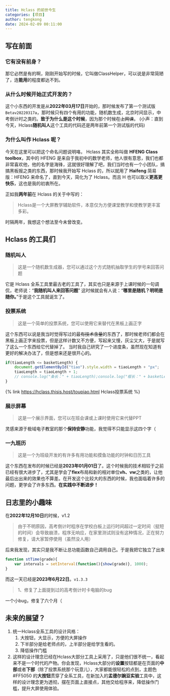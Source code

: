 ```yaml
---
title: Hclass 的前世今生
categories: [项目]
author: tengkong
date: 2024-02-09 00:11:00
---
```


## 写在前面

### 它有没有前身？
那它必然是有的啊，刚刚开始写的时候，它叫做ClassHelper，可以说是非常简陋了，连**能用**的程度都达不到。

### 从什么时候开始正式开发的？
这个小东西的开发是从**2022年03月17日**开始的，那时候发布了第一个测试版`Betav20220317a`，那时候只有四个有用的功能，随机数生成，北京时间显示，中考倒计时之类的。**致于为什么是这个时候**，因为那个时候~~在上网课~~。
(小声：直到今天，Hclass**随机叫人**这个工具的代码还是两年前第一个测试版的代码)

### 为什么叫作 Hclass 呢？
今天在这里可以把这个命名问题说明咯， Hclass 其实全称叫做 **HFENG Class toolbox**，其中的 HFENG 是来自于我初中的数学老师，他人很有意思，我们也都非常喜欢他，他的名字是海锋，这就很好理解了吧，我们当时也有一个小团队，搞搞黑板报之类的东西，那时候我开始写 Hclass 的，所以就用了 **Haifeng** 简易版：HFENG 来命名了，直到今天，简化为了 Hclass。而且 H 也可以取义**更高更快乐**，这也是我的初衷所在。

正如我**两年前**在 Hclass 的关于中写的：
> Hclass是一个大屏教学辅助软件，本意仅为方便课堂教学和使教学更丰富多彩。

时隔两年，我想这个想法至今未曾改变。

## Hclass 的工具们

### 随机叫人

> 这是一个随机数生成器，您可以通过这个方式随机抽取学生的学号来回答问题

它是 Hclass 全系工具里最古老的工具了，其实也只是来源于上课时候的一句调侃，老师说：“**我随机叫人来回答问题**” 这时候就会有人说：“**哪里是随机？明明是随你。**”于是这个工具就诞生了。

### 投票系统

> 这是一个简单的投票系统，您可以使用它来替代在黑板上画正字

这个东西可以说是我当时觉得写过的最~~有技术含量~~的东西了，那时候老师们都会在黑板上画正字来投票，但是这样计数又不方便，写起来又慢，灰尘又大，于是就写了这么一个东西给它代替掉了。
当时我自己研究了一个进度条，虽然现在知道有更好的解决办法了，但是想来还是很开心的。

```javascript
if(tiaoLength <= basketLength) {
    document.getElementById("tiao").style.width = tiaoLength + "px";
    tiaoLength = tiaoLength + 1;
    // console.log("条长：" + tiaoLength);console.log("框长：" + basketLength);
}
```

{% link https://hclass.thisis.host/toupiao.html Hclass投票系统  %}

### 展示屏幕

>这是一个展示界面，您可以在班会课或上课时使用它来代替PPT

灵感来源于极域电子教室的那个**保持安静**功能，我觉得不只能显示这四个字（

### 一九班历

>这是一个为班级开发的有许多有用功能和摸鱼功能的时钟和日历工具

这个东西在发布的时候已经是**2023年01月01日**了。这个时候我的技术相较于之前已经有很大进步了，尤其是学会了**flex**布局和新的相对单位**vh、vw**之类的，让他最后出出来的效果也不算差。在开发这个比较大的东西的时候，我也面临着许多的问题，更学会了许多东西。**在实践中不断进步！**

## 日志里的小趣味

在**2022年12月10日**的时候，v1.2

>由于不明原因，高考倒计时程序在学校白板上运行时间超过一定时间（挺短的时间）会导致崩溃，程序无响应，在家里测试则没有这种情况，正在努力修复，请大家暂停使用（虽然没人用）

后来我发现，其实只是我不断让总功能函数自己调用自己。于是我把它独立了出来

```javascript
function stTime(grade){
    var intervals = setInterval(function(){show(grade)}, 1000);
}
```

而这一天已经是**2023年6月22日**。`v1.3.3`

>1、修复了上面提到过的高考倒计时卡电脑的bug

一个小bug，修复了六个月（

## 未来的展望？

1. 统一Hclass全系工具的设计风格：
	1. 大按钮，大显示，方便的大屏操作
	2. 下半部分是给老师点的，上半部分是给学生看的。
	3. 降低操作门槛
2. 这样的设计理念已经在Hclass大部分工具上采用了，只是他们很不统一，看起来不是一个时代的产物。你会发现，Hclass大部分的**设置**按钮都是在页面的**中部**或者**下部**（除了投票系统那个玩意儿），大家都能很轻松的点到，主题色 #FF5050 的**大按钮**贯穿了全系工具，在新加入的**孟德尔豌豆实验**工具中，这样的设计理念更为透彻，摆在页面上直接点，其他交给程序来，降低操作门槛，提升大屏使用体验。